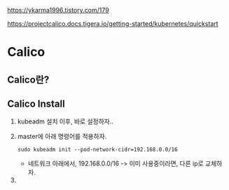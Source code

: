 https://ykarma1996.tistory.com/179





https://projectcalico.docs.tigera.io/getting-started/kubernetes/quickstart

# Calico

## Calico란?

## Calico Install

1. kubeadm 설치 이후, 바로 설정하자..

2. master에 아래 명령어를 적용하자. 

   ```shell
   sudo kubeadm init --pod-network-cidr=192.168.0.0/16
   ```

   - 네트워크 아래에서, 192.168.0.0/16 -> 이미 사용중이라면, 다른 ip로 교체하자. 

3. 

